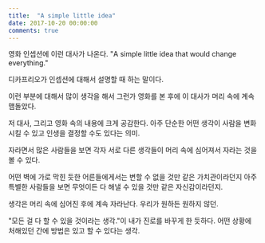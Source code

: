 ```yaml
---
title:  "A simple little idea"
date: 2017-10-20 00:00:00
comments: true
---
```


영화 인셉션에 이런 대사가 나온다. "A simple little idea that would change everything."

디카프리오가 인셉션에 대해서 설명할 때 하는 말이다.

이런 부분에 대해서 많이 생각을 해서 그런가 영화를 본 후에 이 대사가 머리 속에 계속 맴돌았다.

저 대사, 그리고 영화 속의 내용에 크게 공감한다. 아주 단순한 어떤 생각이 사람을 변화시킬 수 있고 인생을
결정할 수도 있다는 의미.

자라면서 많은 사람들을 보면 각자 서로 다른 생각들이 머리 속에 심어져서 자라는 것을 볼 수 있다.

어떤 벽에 가로 막힌 듯한 어른들에게서는 변할 수 없을 것만 같은 가치관이라던지 아주 특별한 사람들을 보면
무엇이든 다 해낼 수 있을 것만 같은 자신감이라던지.

생각은 머리 속에 심어진 후에 계속 자라난다. 우리가 원하든 원하지 않던.

"모든 걸 다 할 수 있을 것이라는 생각."이 내가 진로를 바꾸게 한 듯하다. 어떤 상황에 처해있던 간에
방법은 있고 할 수 있다는 생각.
